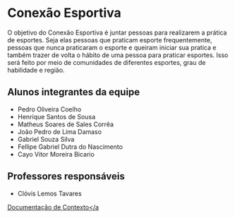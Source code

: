 # Conexão Esportiva

O objetivo do Conexão Esportiva é juntar pessoas para realizarem a prática de esportes. Seja elas pessoas que praticam esporte frequentemente, pessoas que nunca praticaram o esporte e queiram iniciar sua pratica e também trazer de volta o hábito de uma pessoa para praticar esportes. Isso será feito por meio de comunidades de diferentes esportes, grau de habilidade e região. 


## Alunos integrantes da equipe

* Pedro Oliveira Coelho  
* Henrique Santos de Sousa
* Matheus Soares de Sales Corrêa
* João Pedro de Lima Damaso
* Gabriel Souza Silva
* Fellipe Gabriel Dutra do Nascimento
* Cayo Vitor Moreira Bicario

## Professores responsáveis

* Clóvis Lemos Tavares



<a href="docs/Documentação do projeto(1).md">Documentação de Contexto</a
